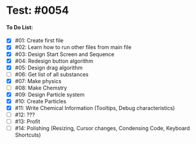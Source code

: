 # Test: #0054

#### To Do List:
- [x] #01: Create first file
- [x] #02: Learn how to run other files from main file
- [x] #03: Design Start Screen and Sequence
- [x] #04: Redesign button algorithm
- [x] #05: Design drag algorithm
- [ ] #06: Get list of all substances
- [x] #07: Make physics
- [ ] #08: Make Chemstry
- [x] #09: Design Particle system
- [x] #10: Create Particles
- [x] #11: Write Chemical Information (Tooltips, Debug characteristics)
- [ ] #12: ???
- [ ] #13: Profit
- [ ] #14: Polishing (Resizing, Cursor changes, Condensing Code, Keyboard Shortcuts)
